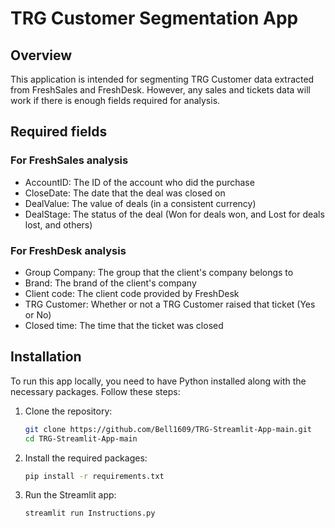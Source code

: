 # TRG Customer Segmentation App

## Overview
This application is intended for segmenting TRG Customer data extracted from FreshSales and FreshDesk. However, any sales and tickets data will work if there is enough fields required for analysis.

## Required fields
### For FreshSales analysis
- AccountID: The ID of the account who did the purchase
- CloseDate: The date that the deal was closed on
- DealValue: The value of deals (in a consistent currency)
- DealStage: The status of the deal (Won for deals won, and Lost for deals lost, and others)
### For FreshDesk analysis
- Group Company: The group that the client's company belongs to
- Brand: The brand of the client's company
- Client code: The client code provided by FreshDesk
- TRG Customer: Whether or not a TRG Customer raised that ticket (Yes or No)
- Closed time: The time that the ticket was closed

## Installation
To run this app locally, you need to have Python installed along with the necessary packages. Follow these steps:

1. Clone the repository:
    ```bash
    git clone https://github.com/Bell1609/TRG-Streamlit-App-main.git
    cd TRG-Streamlit-App-main
    ```

2. Install the required packages:
    ```bash
    pip install -r requirements.txt
    ```

3. Run the Streamlit app:
    ```bash
    streamlit run Instructions.py
    ```
